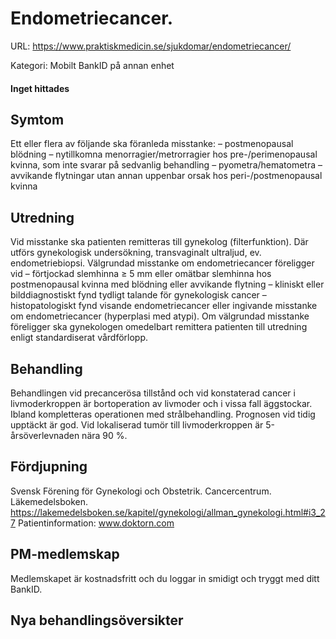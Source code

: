 # Endometriecancer.

URL: https://www.praktiskmedicin.se/sjukdomar/endometriecancer/



Kategori: Mobilt BankID på annan enhet

#### Inget hittades

## Symtom

Ett eller flera av följande ska föranleda misstanke:
– postmenopausal blödning
– nytillkomna menorragier/metrorragier hos pre-/perimenopausal kvinna, som inte svarar på sedvanlig behandling
– pyometra/hematometra
– avvikande flytningar utan annan uppenbar orsak hos peri-/postmenopausal kvinna

## Utredning

Vid misstanke ska patienten remitteras till gynekolog (filterfunktion). Där utförs gynekologisk undersökning, transvaginalt ultraljud, ev. endometriebiopsi.
Välgrundad misstanke om endometriecancer föreligger vid
– förtjockad slemhinna ≥ 5 mm eller omätbar slemhinna hos postmenopausal kvinna med blödning eller avvikande flytning
– kliniskt eller bilddiagnostiskt fynd tydligt talande för gynekologisk cancer
– histopatologiskt fynd visande endometriecancer eller ingivande misstanke om endometriecancer (hyperplasi med atypi).
Om välgrundad misstanke föreligger ska gynekologen omedelbart remittera patienten till utredning enligt standardiserat vårdförlopp.

## Behandling

Behandlingen vid precancerösa tillstånd och vid konstaterad cancer i livmoderkroppen är bortoperation av livmoder och i vissa fall äggstockar. Ibland kompletteras operationen med strålbehandling. Prognosen vid tidig upptäckt är god. Vid lokaliserad tumör till livmoderkroppen är 5-årsöverlevnaden nära 90 %.

## Fördjupning

Svensk Förening för Gynekologi och Obstetrik.
Cancercentrum.
Läkemedelsboken. https://lakemedelsboken.se/kapitel/gynekologi/allman_gynekologi.html#i3_27
Patientinformation: www.doktorn.com

## PM-medlemskap

Medlemskapet är kostnadsfritt och du loggar in smidigt och tryggt med ditt BankID.

## Nya behandlingsöversikter

